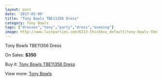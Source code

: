 ```yaml
---
layout: post
date: '2017-01-09'
title: "Tony Bowls TBE11356 Dress"
category: Tony Bowls
tags: ["dresses","tony","party","dress","evening"]
image: http://www.lustparties.com/6213-thickbox_default/tony-bowls-tbe11356-dress.jpg
---
```

Tony Bowls TBE11356 Dress

On Sales: **$350**
<a href="https://www.lustparties.com/en/tony-bowls/2124-tony-bowls-tbe11356-dress.html"><amp-img layout="responsive" width="600" height="600" src="//www.lustparties.com/6213-thickbox_default/tony-bowls-tbe11356-dress.jpg" alt="Tony Bowls TBE11356 Dress 0" /></a>

Buy it: [Tony Bowls TBE11356 Dress](https://www.lustparties.com/en/tony-bowls/2124-tony-bowls-tbe11356-dress.html "Tony Bowls TBE11356 Dress")

View more: [Tony Bowls](https://www.lustparties.com/en/5-tony-bowls "Tony Bowls")